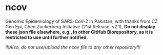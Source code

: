 # ncov
Genomic Epidemiology of SARS-CoV-2 in Pakistan, with thanks from CZ Gen Epi, Chen Zuckerberg Initiative (21st Release, v2.1), **Do not display these json file elsewhere, e.g., in other GitHub Biorepository, as it is restricted to use until further notified**.

*!!!Also, do not use/upload the ncov file to any other repository!!!*
